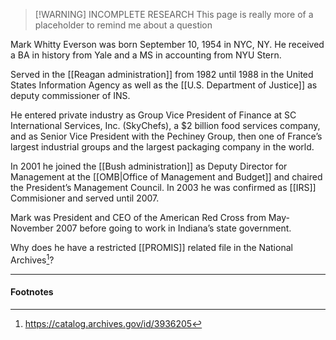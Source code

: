 > [!WARNING] INCOMPLETE RESEARCH
> This page is really more of a placeholder to remind me about a question

Mark Whitty Everson was born September 10, 1954 in NYC, NY. He received a BA in history from Yale and a MS in accounting from NYU Stern.

Served in the [[Reagan administration]] from 1982 until 1988 in the United States Information Agency as well as the [[U.S. Department of Justice]] as deputy commissioner of INS.

He entered private industry as Group Vice President of Finance at SC International Services, Inc. (SkyChefs), a $2 billion food services company, and as Senior Vice President with the Pechiney Group, then one of France’s largest industrial groups and the largest packaging company in the world.

In 2001 he joined the [[Bush administration]] as Deputy Director for Management at the [[OMB|Office of Management and Budget]] and chaired the President’s Management Council. In 2003 he was confirmed as [[IRS]] Commisioner and served until 2007.

Mark was President and CEO of the American Red Cross from May-November 2007 before going to work in Indiana’s state government.

Why does he have a restricted [[PROMIS]] related file in the National Archives[^1]?

---
#### Footnotes

[^1]: https://catalog.archives.gov/id/3936205